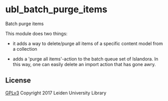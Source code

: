 ubl_batch_purge_items
===========================

Batch purge items

This module does two things:

 -  it adds a way to delete/purge all items of a specific content model
    from a collection

 -  adds a 'purge all items'-action to the batch queue set of Islandora.
    In this way, one can easily delete an import action that has gone awry.

## License

[GPLv3](LICENSE.txt)
Copyright 2017 Leiden University Library

